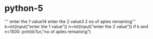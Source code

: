 # python-5
'''
enter the 1 value14
enter the 2 value3
2 no of aples remaining'''
k=int(input("enter the 1 value"))
n=int(input("enter the 2 value"))
if k and n<1500:
    print(k%n,"no of aples remaining")       
